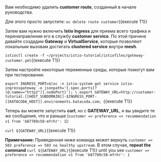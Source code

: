 Вам необходимо удалить **customer route**, созданный в начале руководства.

Для этого просто запустите: `oc delete route customer`{{execute T1}}

Затем вам нужно включить **Istio Ingress** для приема всего трафика и перенаправления его в службу **customer service**. 
По этой причине давайте создадим **Gateway** и **VirtualService**, которые позволяют локальным вызовам достигать **clustered service** внутри **mesh**.

`istioctl create -f ~/projects/istio-tutorial/istiofiles/gateway-customer.yml`{{execute T1}}

Затем настройте некоторые переменные среды, которые помогут вам при тестировании:

`export INGRESS_PORT=$(oc -n istio-system get service istio-ingressgateway -o jsonpath='{.spec.ports[?(@.name=="http2")].nodePort}'); \
export GATEWAY_URL=http://customer-tutorial.[[HOST_SUBDOMAIN]]-$INGRESS_PORT-[[KATACODA_HOST]].environments.katacoda.com; `{{execute T1}}

Теперь вы можете запустить **curl**, но с **GATEWAY_URL**, и вы увидите те же сообщения, что и раньше (`customer => preference => recommendation v1 from 'b87789c58-mfrhr': 1`):

`curl ${GATEWAY_URL}`{{execute T1}}

**Примечание:** Приведенная ниже команда может вернуть `customer => 503 preference => 503 no healthy upstream`. В этом случае, **repeat the command** `curl ${GATEWAY_URL}`{{execute T1}} until you see `customer => preference => recommendation v1 from 'b87789c58-mfrhr': 1`


